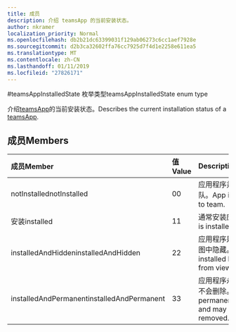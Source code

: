 ```yaml
---
title: 成员
description: 介绍 teamsApp 的当前安装状态。
author: nkramer
localization_priority: Normal
ms.openlocfilehash: db2b21dc63399031f129ab06273c6cc1aef7928e
ms.sourcegitcommit: d2b3ca32602ffa76cc7925d7f4d1e2258e611ea5
ms.translationtype: MT
ms.contentlocale: zh-CN
ms.lasthandoff: 01/11/2019
ms.locfileid: "27826171"
---
```

#<a name="teamsappinstalledstate-enum-type"></a><span data-ttu-id="92538-103">teamsAppInstalledState 枚举类型</span><span class="sxs-lookup"><span data-stu-id="92538-103">teamsAppInstalledState enum type</span></span>



<span data-ttu-id="92538-104">介绍[teamsApp](teamsapp.md)的当前安装状态。</span><span class="sxs-lookup"><span data-stu-id="92538-104">Describes the current installation status of a [teamsApp](teamsapp.md).</span></span>

## <a name="members"></a><span data-ttu-id="92538-105">成员</span><span class="sxs-lookup"><span data-stu-id="92538-105">Members</span></span>

| <span data-ttu-id="92538-106">成员</span><span class="sxs-lookup"><span data-stu-id="92538-106">Member</span></span> | <span data-ttu-id="92538-107">值</span><span class="sxs-lookup"><span data-stu-id="92538-107">Value</span></span>| <span data-ttu-id="92538-108">Description</span><span class="sxs-lookup"><span data-stu-id="92538-108">Description</span></span> |
|:---------------|:--------|:----------|
|<span data-ttu-id="92538-109">notInstalled</span><span class="sxs-lookup"><span data-stu-id="92538-109">notInstalled</span></span>|<span data-ttu-id="92538-110">0</span><span class="sxs-lookup"><span data-stu-id="92538-110">0</span></span>|<span data-ttu-id="92538-111">应用程序并不安装到团队。</span><span class="sxs-lookup"><span data-stu-id="92538-111">App is not installed to team.</span></span>|
|<span data-ttu-id="92538-112">安装</span><span class="sxs-lookup"><span data-stu-id="92538-112">installed</span></span>|<span data-ttu-id="92538-113">1</span><span class="sxs-lookup"><span data-stu-id="92538-113">1</span></span>|<span data-ttu-id="92538-114">通常安装应用程序。</span><span class="sxs-lookup"><span data-stu-id="92538-114">App is installed normally.</span></span>|
|<span data-ttu-id="92538-115">installedAndHidden</span><span class="sxs-lookup"><span data-stu-id="92538-115">installedAndHidden</span></span>|<span data-ttu-id="92538-116">2</span><span class="sxs-lookup"><span data-stu-id="92538-116">2</span></span>|<span data-ttu-id="92538-117">应用程序是安装，但从视图中隐藏。</span><span class="sxs-lookup"><span data-stu-id="92538-117">App is installed but hidden from view.</span></span>|
|<span data-ttu-id="92538-118">installedAndPermanent</span><span class="sxs-lookup"><span data-stu-id="92538-118">installedAndPermanent</span></span>|<span data-ttu-id="92538-119">3</span><span class="sxs-lookup"><span data-stu-id="92538-119">3</span></span>|<span data-ttu-id="92538-120">应用程序永久安装，并且不会删除。</span><span class="sxs-lookup"><span data-stu-id="92538-120">App is permanently installed and may not be removed.</span></span>|
